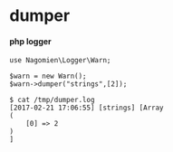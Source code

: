 # dumper
#### php logger
```
use Nagomien\Logger\Warn;

$warn = new Warn();
$warn->dumper("strings",[2]);
```
```
$ cat /tmp/dumper.log
[2017-02-21 17:06:55] [strings] [Array
(
    [0] => 2
)
]
```

